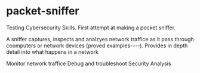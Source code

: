 # packet-sniffer
Testing Cybersecurity Skills. First attempt at making a pocket sniffer.


A sniffer captures, inspects and analzyes network traffice as it pass through coomputers 
or network devices (proved examples----). Provides in depth detail into what happens
in a network


Monitor network traffice
Debug and troubleshoot
Security Analysis
